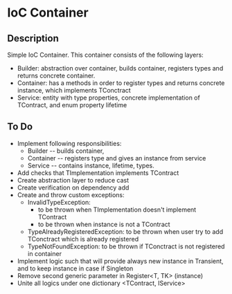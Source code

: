 # IoC Container

## Description

Simple IoC Container. This container consists of the following layers:

- Builder: abstraction over container, builds container, registers types and returns concrete container.
- Container: has a methods in order to register types and returns concrete instance, which implements TConctract
- Service: entity with type properties, concrete implementation of TContract, and enum property lifetime

## To Do

- Implement following responsibilities: 
  - Builder -- builds container, 
  - Container -- registers type and gives an instance from service
  - Service -- contains instance, lifetime, types.
- Add checks that TImplementation implements TContract
- Create abstraction layer to reduce cast
- Create verification on dependency add
- Create and throw custom exceptions:
  - InvalidTypeException: 
    - to be thrown when TImplementation doesn't implement TContract
    - to be thrown when instance is not a TContract
  - TypeAlreadyRegisteredException: to be thrown when user try to add TConctract which is already registered
  - TypeNotFoundException: to be thrown if TConctract is not registered in container
- Implement logic such that will provide always new instance in Transient, and to keep instance in case if Singleton
- Remove second generic parameter in Register<T, TK> (instance)
- Unite all logics under one dictionary <TContract, IService>